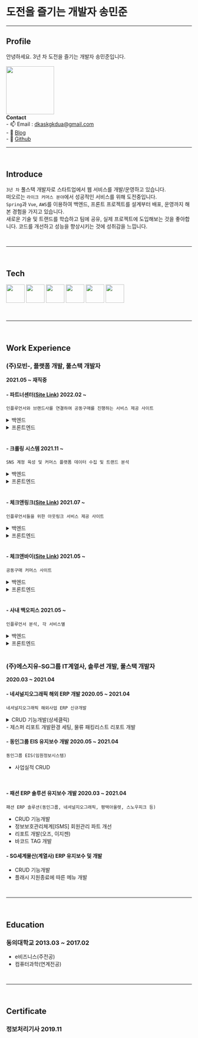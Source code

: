 # 도전을 즐기는 개발자 송민준
  ---
## Profile
안녕하세요. 3년 차 도전을 즐기는 개발자 송민준입니다.<br><br>
<image src="https://user-images.githubusercontent.com/56568571/164507647-f2b57268-aa87-4128-8d80-3c190e0c5ed8.jpg" height="130" width="130">
  <br>
  **Contact**
  <br> - 📫 Email : dkaskgkdua@gmail.com
  <br> - 🌱 [Blog](https://song8420.tistory.com/) 
  <br> - 🌱 [Github](https://github.com/dkaskgkdua)
<br>
  
  ---

  <br>
  
## Introduce
 `3년 차` 풀스택 개발자로 스타트업에서 웹 서비스를 개발/운영하고 있습니다.<br>
 떠오르는 `라이크 커머스 분야`에서 성공적인 서비스를 위해 도전중입니다.<br>
 `Spring`과 `Vue`, `AWS`를 이용하여 백엔드, 프론트 프로젝트를 설계부터 배포, 운영까지 해본 경험을 가지고 있습니다.<br>
 새로운 기술 및 트랜드를 학습하고 팀에 공유, 실제 프로젝트에 도입해보는 것을 좋아합니다. 코드를 개선하고 성능을 향상시키는 것에 성취감을 느낍니다.
  
  <br>
  
  ---
  <br>
  
## Tech  
<image src="https://user-images.githubusercontent.com/56568571/107945025-5ed89680-6fd2-11eb-8267-3eedb9c2ccac.png" height="50" width="50"> <image src="https://user-images.githubusercontent.com/56568571/162583121-ef8ada41-c996-4bf9-9deb-381b8a2af28d.svg" height="50" width="50"> <image src="https://user-images.githubusercontent.com/56568571/107945889-9d228580-6fd3-11eb-873c-1919bb065a90.png" height="50" width="50"> <image src="https://user-images.githubusercontent.com/56568571/107945824-8845f200-6fd3-11eb-91e0-33e0a1a3b92e.png" height="50" width="50"> <image src="https://user-images.githubusercontent.com/56568571/107945808-82501100-6fd3-11eb-83a6-2a2da0d71ae4.png" height="50" width="50"> <image src="https://kr.vuejs.org/images/logo.png" height="50" width="50"> 
  
<br>
  
  ---
  <br>
  
## Work Experience

### (주)모빈-, 플랫폼 개발, 풀스택 개발자 
  **2021.05 ~ 재직중** 
  
#### - 파트너센터([Site Link](https://partner.checknbuy.co.kr/)) 2022.02 ~
`인플루언서와 브랜드사를 연결하여 공동구매를 진행하는 서비스 제공 사이트`
<details>
  <summary>백엔드</summary>
&nbsp;- 브랜드사 주문관리 어드민 개발<br>
&nbsp;- 발주, 배송처리, 취소, 교환, 환불처리 등 개발<br>
&nbsp;- pg사 결제 api 연동 개발<br>
&nbsp;- 엑셀 일괄 처리, 다운로드 등 엑셀 기능 개발<br>
&nbsp;- 결제 정보 및 CS관리 기능 개발<br>
&nbsp;- 스윗트레커 연동 배송조회 api 개발<br>
&nbsp;- 공통코드 개념 도입 및 개발(db function 및 공통js, api)<br>
&nbsp;- 공동구매 딜 관리 개발<br>
&nbsp;- 인플루언서 및 브랜드사 매칭 건 공동구매 딜 관리<br>
&nbsp;- 공동구매 사이트 체크앤바이에 노출되는 데이터 세팅<br>
</details>
<details>
<summary>프론트엔드</summary>
&nbsp;- 아키텍처 설계 및 컨벤션 정립<br>
&nbsp;- 공통 함수 및 컴포넌트, 레이아웃 개발<br>
&nbsp;- 라이브러리별 모듈 개발(axios, vuex)<br>
&nbsp;- css 전처리기 도입 및 개발<br>
&nbsp;- 주문관리 화면 개발()<br>
</details> 
  <br>
  
#### - 크롤링 시스템 2021.11 ~ 
`SNS 계정 육성 및 커머스 플랫폼 데이터 수집 및 트랜드 분석`
<details>
  <summary>백엔드</summary>
&nbsp;- SNS 계정 육성 시스템 설계(셀레니움 사용)<br>
&nbsp;- AWS 환경 크롤링 서버 5대 운영 및 세팅 <br>
&nbsp;- JPA, QueryDsl 도입 및 연관관계 세팅 개발(테이블 약 20개)<br>
&nbsp;- DM 발송 기능 개발(분석된 인플루언서 대상 제안 DM 발송 - 일평균 150건 )<br>
&nbsp;- 커머스 플랫폼 상품 및 브랜드 정보 수집 및 데이터 분석, 트랜드 도출(월평균 100만건)<br>
&nbsp;- 시스템 모니터링 및 로그 분석  
</details>
<details>
<summary>프론트엔드</summary>
&nbsp;- SNS 크롤링 어드민 개발(계정, 포스트, 댓글, 팔로잉 등)<br>
&nbsp;- 커머스 크롤링 어드민 개발(카테고리, 키워드, 트랜드 등)<br>
&nbsp;- 서버관리 어드민 개발  
</details>   
  <br>
  
#### - 체크앤링크([Site Link](https://link.checknbuy.co.kr/)) 2021.07 ~
`인플루언서들을 위한 아웃링크 서비스 제공 사이트`
<details>
  <summary>백엔드</summary>
&nbsp;- 프로젝트 환경 구축(Spring)<br>  
&nbsp;- AOP를 이용한 Transaction 처리(횡단 관심사 분리)  <br>  
&nbsp;- 메인화면, 로그인, 회원가입, 마이페이지, 링크관리, 통계, Q&A 등 전체 기능 개발
&nbsp;- 링크관리 기능 테스트코드 작성  
</details>
<details>
  <summary>프론트엔드</summary>
&nbsp;- 프로젝트 환경 구축(Nuxt.js, Vuetify)<br>  
&nbsp;- Nuxt.js 도입을 통한 초기 로딩 속도 개선 및 SEO 강화<br>  
&nbsp;- 반응형 웹 페이지 개발<br> 
&nbsp;- pm2, nginx를 이용한 AWS 배포 및 <br> 
&nbsp;- 메인화면, 로그인, 회원가입, 마이페이지, 링크관리, 통계, Q&A 등 전체 기능 개발  
</details>
  <br>
  
#### - 체크앤바이([Site Link](https://checknbuy.co.kr/)) 2021.05 ~
`공동구매 커머스 사이트`
<details>
  <summary>백엔드</summary>
&nbsp;- 인플루언서, 상품 추천 큐레이션 api개발<br>  
&nbsp;- 공동구매 알림톡 스케줄러 개발  <br>  
&nbsp;- 옵션 구조 변경 개발(옵션 그룹별 최소 주문단위 적용)<br>    
</details>
<details>
  <summary>프론트엔드</summary>
&nbsp;- 일반 상품군, 배너 캐러셀 개발<br>
&nbsp;- 옵션 구조 변경 개발(옵션 그룹별 최소 주문단위 적용)<br>  
</details>
  <br>
  
#### - 사내 백오피스 2021.05 ~
`인플루언서 분석, 각 서비스별 `
<details>
  <summary>백엔드</summary>
&nbsp;- 딜별 구매데이터 분석 개발<br>  
&nbsp;- 딜 매출관리, 요약 개발<br>  
&nbsp;- 체크앤바이, 링크 통계(유저, 시간별, 매출 등)<br>
</details>
<details>
  <summary>프론트엔드</summary>
&nbsp;- 시스템관리 개발(메뉴, 권한, 계정, 로그, 엑셀)<br>
&nbsp;- 인플루언서 분석 개발(매칭, 비교, 관리, DM)<br>
&nbsp;- 체크앤바이, 링크 통계<br>
&nbsp;- 딜 제안서 및 딜리포트 개발(관리 및 알림톡 발송)<br>    
</details>
  
  <br>
  
### (주)에스지유-SG그룹 IT계열사, 솔루션 개발, 풀스택 개발자 
  **2020.03 ~ 2021.04**  
#### - 네셔널지오그래픽 해외 ERP 개발  2020.05 ~ 2021.04
`네셔널지오그래픽 해외사업 ERP 신규개발`
<details>
  <summary>CRUD 기능개발(상세클릭)</summary>
&nbsp;- 스타일 정보관리(컬러, 사이즈, 스타일)<br>
&nbsp;- 이미지 이관처리(국내 ERP)<br>
&nbsp;- 소모품 관리(입고, 출고, 재고)<br>
&nbsp;- 물류 이동지시(본사, 매장)<br>
&nbsp;- 일, 주, 월별 판매목표 관리<br>
&nbsp;- 매장 실사관리<br>
&nbsp;- 마일리지 관리(적립율, 사용기준, 소멸처리)<br>
&nbsp;- 수선관리(등록, 현황, 원인분석)<br>
&nbsp;- 게시판(공지, 매장간 요청, 건의사항)<br>
&nbsp;- 매장 - 판매단가, 판매현황, 판매 체크리스트<br>
&nbsp;- 매장 - 매장 상품 이동관리(요청, 현황, 관리)<br>
&nbsp;- 매장 - 재고관리(타매장, 히스토리, 현황)<br>
&nbsp;- 실적 - 상품정보 현황, 생산판매현황<br>
&nbsp;- 실적 - 월/일자별 본사, 매장 판매현황, 전년도 비교현황<br>
&nbsp;- 시스템 - 사용자 및 권한 관리, 공통코드 관리, 로그 분석, 다국어 관리 <br>  
</details>
- 제스퍼 리포트 개발환경 세팅, 물류 패킹리스트 리포트 개발  
  <br>
  
#### - 동인그룹 EIS 유지보수 개발  2020.05 ~ 2021.04
`동인그룹 EIS(임원정보시스템)`
- 사업실적 CRUD
<br>
  
#### - 패션 ERP 솔루션 유지보수 개발  2020.03 ~ 2021.04
`패션 ERP 솔루션(동인그룹, 네셔널지오그래픽, 평택아울렛, 스노우피크 등)`
- CRUD 기능개발
- 정보보호관리체계[ISMS] 회원관리 파트 개선
- 리포트 개발(오즈, 이지젠)
- 바코드 TAG 개발
  
#### - SG세계물산(계열사) ERP 유지보수 및 개발
- CRUD 기능개발
- 플래시 지원종료에 따른 메뉴 개발    
  
<br>
  
  ---
  
  <br>
  
## Education
  ### 동의대학교 2013.03 ~ 2017.02
  - e비즈니스(주전공)
  - 컴퓨터과학(연계전공)

  <br>
  
  ---
  
  <br>
  
## Certificate  
  ### 정보처리기사 2019.11
